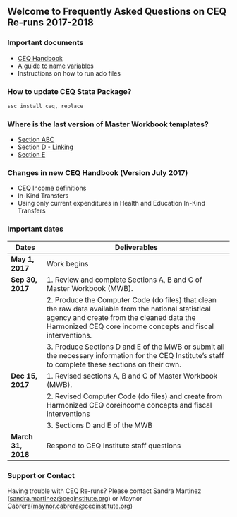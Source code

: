 ## Welcome to Frequently Asked Questions on CEQ Re-runs 2017-2018

### Important documents
- [CEQ Handbook](http://www.commitmentoequity.org/publications-ceq-handbook/)
- [A guide to name variables](guide.pdf)
- Instructions on how to run ado files 

### How to update CEQ Stata Package?
```markdown
ssc install ceq, replace
```

### Where is the last version of Master Workbook templates?
- [Section ABC](https://goo.gl/AFWhsM)
- [Section D - Linking](https://goo.gl/2rwXgB)
- [Section E](https://www.dropbox.com/sh/ph6e59z84dba08g/AAAcrHBO8Ouox3Q5UxchWDUqa?dl=0)

### Changes in new CEQ Handbook (Version July 2017)

- CEQ Income definitions
- In-Kind Transfers
- Using only current expenditures in Health and Education In-Kind Transfers

### Important dates

|**Dates** | **Deliverables** |
|---|---|
| **May 1, 2017** | Work begins |
| **Sep 30, 2017** |1\. Review and complete Sections A, B and C of Master Workbook (MWB).|
|                  |2\. Produce the Computer Code (do files) that clean the raw data available from the national statistical agency and create from the cleaned data the Harmonized CEQ core income concepts and fiscal interventions. |
|                  |3\. Produce Sections D and E of the MWB or submit all the necessary information for the CEQ Institute’s staff to     complete these sections on their own.|
| **Dec 15, 2017**  |1\. Revised sections A, B and C of Master Workbook (MWB). |
|                   |2\. Revised Computer Code (do files) and create from Harmonized CEQ coreincome concepts and fiscal interventions |
|  | 3\. Sections D and E of the MWB             |
|**March 31, 2018** |Respond to CEQ Institute staff questions |

 
### Support or Contact

Having trouble with CEQ Re-runs? Please contact Sandra Martinez (sandra.martinez@ceqinstitute.org) or Maynor Cabrera(maynor.cabrera@ceqinstitute.org)

